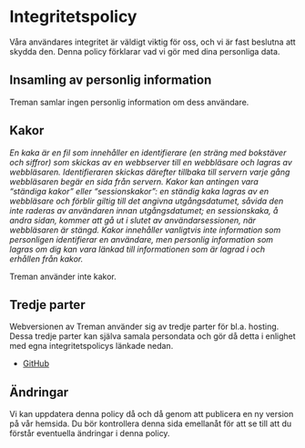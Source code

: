 # Integritetspolicy

Våra användares integritet är väldigt viktig för oss, och vi är fast beslutna att skydda den. Denna policy förklarar vad vi gör med dina personliga data.

## Insamling av personlig information

Treman samlar ingen personlig information om dess användare.

## Kakor

*En kaka är en fil som innehåller en identifierare (en sträng med bokstäver och siffror) som skickas av en webbserver till en webbläsare och lagras av webbläsaren. Identifieraren skickas därefter tillbaka till servern varje gång webbläsaren begär en sida från servern. Kakor kan antingen vara “ständiga kakor” eller “sessionskakor”: en ständig kaka lagras av en webbläsare och förblir giltig till det angivna utgångsdatumet, såvida den inte raderas av användaren innan utgångsdatumet; en sessionskaka, å andra sidan, kommer att gå ut i slutet av användarsessionen, när webbläsaren är stängd. Kakor innehåller vanligtvis inte information som personligen identifierar en användare, men personlig information som lagras om dig kan vara länkad till informationen som är lagrad i och erhållen från kakor.*

Treman använder inte kakor.

## Tredje parter

Webversionen av Treman använder sig av tredje parter för bl.a. hosting. Dessa tredje parter kan själva samala persondata och gör då detta i enlighet med egna integritetspolicys länkade nedan.

 - [GitHub](https://docs.github.com/en/site-policy/privacy-policies)

## Ändringar

Vi kan uppdatera denna policy då och då genom att publicera en ny version på vår hemsida. Du bör kontrollera denna sida emellanåt för att se till att du förstår eventuella ändringar i denna policy.
